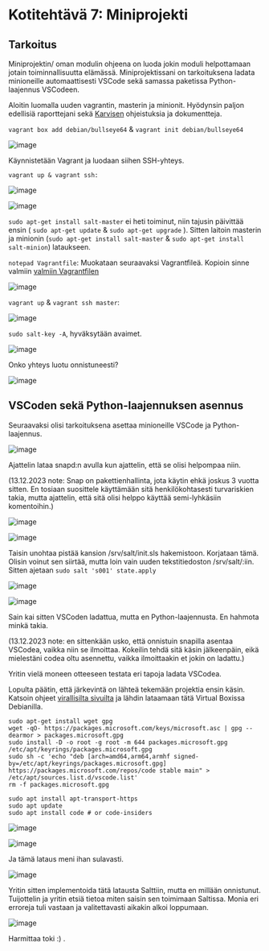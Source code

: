 # Kotitehtävä 7: Miniprojekti

## Tarkoitus

Miniprojektin/ oman modulin ohjeena on luoda jokin moduli helpottamaan jotain toiminnallisuutta elämässä.
Miniprojektissani on tarkoituksena ladata minioneille automaattisesti VSCode sekä samassa paketissa Python-laajennus VSCodeen.

Aloitin luomalla uuden vagrantin, masterin ja minionit. Hyödynsin paljon edellisiä raporttejani sekä [Karvisen](https://terokarvinen.com/2023/configuration-management-2023-autumn/) ohjeistuksia ja dokumentteja. 


`vagrant box add debian/bullseye64` & `vagrant init debian/bullseye64`

![image](https://github.com/16cats/Infra-as-Code-course/assets/97065659/640ef6b6-3435-46b7-8767-8bd521fb4104)

Käynnistetään Vagrant ja luodaan siihen SSH-yhteys.

`vagrant up & vagrant ssh:`

![image](https://github.com/16cats/Infra-as-Code-course/assets/97065659/2de7b31c-e681-476b-bcd7-838602b7a159)

![image](https://github.com/16cats/Infra-as-Code-course/assets/97065659/0098f2d7-92f7-47c2-b6f2-509b3e8a3b81)


`sudo apt-get install salt-master` ei heti toiminut, niin tajusin päivittää ensin ( `sudo apt-get update` & `sudo apt-get upgrade` ). Sitten laitoin masterin ja minionin (`sudo apt-get install salt-master` & `sudo apt-get install salt-minion`) lataukseen.

`notepad Vagrantfile`: Muokataan seuraavaksi Vagrantfileä. Kopioin sinne valmiin [valmiin Vagrantfilen](https://terokarvinen.com/2023/salt-vagrant/)

![image](https://github.com/16cats/Infra-as-Code-course/assets/97065659/a0ace446-4a6b-4506-855b-27a900975fd3)


`vagrant up` & `vagrant ssh master`:

![image](https://github.com/16cats/Infra-as-Code-course/assets/97065659/2c60da67-82a9-4b88-8ce5-cc2c28a27b13)

`sudo salt-key -A`, hyväksytään avaimet.

![image](https://github.com/16cats/Infra-as-Code-course/assets/97065659/7ed5ca92-039a-4249-817e-5410161ecfef)

Onko yhteys luotu onnistuneesti?

![image](https://github.com/16cats/Infra-as-Code-course/assets/97065659/059755e5-bb2a-4751-aafc-b80e934662ca)


## VSCoden sekä Python-laajennuksen asennus

Seuraavaksi olisi tarkoituksena asettaa minioneille VSCode ja Python-laajennus.

![image](https://github.com/16cats/Infra-as-Code-course/assets/97065659/09d4a0b6-adde-4d1e-b0ac-79e810e34e7d)

Ajattelin lataa snapd:n avulla kun ajattelin, että se olisi helpompaa niin. 

(13.12.2023 note: Snap on pakettienhallinta, jota käytin ehkä joskus 3 vuotta sitten. En tosiaan suosittele käyttämään sitä henkilökohtasesti turvariskien takia, mutta ajattelin, että sitä olisi helppo käyttää semi-lyhkäsiin komentoihin.)

![image](https://github.com/16cats/Infra-as-Code-course/assets/97065659/10615395-c17c-4387-bec3-da8da1e6bbe2)

![image](https://github.com/16cats/Infra-as-Code-course/assets/97065659/807a1f3c-3302-480b-a779-83527c8a5738)

Taisin unohtaa pistää kansion /srv/salt/init.sls hakemistoon. Korjataan tämä. Olisin voinut sen siirtää, mutta loin vain uuden tekstitiedoston /srv/salt/:iin. Sitten ajetaan `sudo salt 's001' state.apply`

![image](https://github.com/16cats/Infra-as-Code-course/assets/97065659/b0b39497-8f10-45db-8ccd-dd8fecf78c1f)

![image](https://github.com/16cats/Infra-as-Code-course/assets/97065659/3730f14c-e784-4920-9392-c2cb1bdfa463)

Sain kai sitten VSCoden ladattua, mutta en Python-laajennusta. En hahmota minkä takia.

(13.12.2023 note: en sittenkään usko, että onnistuin snapilla asentaa VSCodea, vaikka niin se ilmoittaa. Kokeilin tehdä sitä käsin jälkeenpäin, eikä mielestäni codea oltu asennettu, vaikka ilmoittaakin et jokin on ladattu.)

Yritin vielä moneen otteeseen testata eri tapoja ladata VSCodea. 

Lopulta päätin, että järkevintä on lähteä tekemään projektia ensin käsin. Katsoin ohjeet [virallisilta sivuilta](https://code.visualstudio.com/docs/setup/linux) ja lähdin lataamaan tätä Virtual Boxissa Debianilla.

```
sudo apt-get install wget gpg
wget -qO- https://packages.microsoft.com/keys/microsoft.asc | gpg --dearmor > packages.microsoft.gpg
sudo install -D -o root -g root -m 644 packages.microsoft.gpg /etc/apt/keyrings/packages.microsoft.gpg
sudo sh -c 'echo "deb [arch=amd64,arm64,armhf signed-by=/etc/apt/keyrings/packages.microsoft.gpg] https://packages.microsoft.com/repos/code stable main" > /etc/apt/sources.list.d/vscode.list'
rm -f packages.microsoft.gpg
```

```
sudo apt install apt-transport-https
sudo apt update
sudo apt install code # or code-insiders
```

![image](https://github.com/16cats/Infra-as-Code-course/assets/97065659/0124eb8c-ed92-4d10-85e6-64eda3868773)

![image](https://github.com/16cats/Infra-as-Code-course/assets/97065659/c27216e5-c4b9-4234-8602-5b9750a64c71)

Ja tämä lataus meni ihan sulavasti.

![image](https://github.com/16cats/Infra-as-Code-course/assets/97065659/86cb09ad-d59a-406f-8997-10fe5386bd19)

Yritin sitten implementoida tätä latausta Salttiin, mutta en millään onnistunut. Tuijottelin ja yritin etsiä tietoa miten saisin sen toimimaan Saltissa. Monia eri erroreja tuli vastaan ja valitettavasti aikakin alkoi loppumaan.

![image](https://github.com/16cats/Infra-as-Code-course/assets/97065659/da893280-df63-44e0-b86f-0475ea08a309)

Harmittaa toki :) .

